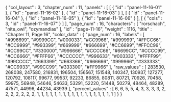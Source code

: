 {
  "col_layout" : 3,
  "chapter_num" : 11,
  "panels" : [
    [
      {
        "id" : "panel-11-16-01"
      },
      {
        "id" : "panel-11-16-02"
      },
      {
        "id" : "panel-11-16-03"
      }
    ],
    [
      {
        "id" : "panel-11-16-04"
      },
      {
        "id" : "panel-11-16-05"
      },
      {
        "id" : "panel-11-16-06"
      }
    ],
    [
      {
        "cols" : 3,
        "id" : "panel-11-16-07"
      }
    ]
  ],
  "page_num" : 16,
  "characters" : [
    "rorschach",
    "nite_owl",
    "ozymandias"
  ],
  "id" : "page-11-16",
  "weight" : 1116,
  "title" : "Chapter 11, Page 16",
  "color_data" : {
    "page_num" : 16,
    "labels" : [
      "#996699",
      "#9999CC",
      "#000033",
      "#CC9966",
      "#999999",
      "#FFCC66",
      "#CC9999",
      "#993399",
      "#669999",
      "#666699",
      "#CC6699",
      "#FFCC99",
      "#CC99CC",
      "#330000",
      "#996666",
      "#CCCC66",
      "#6699CC",
      "#CCCC99",
      "#CC6666",
      "#FFFF66",
      "#CCCCCC",
      "#996633",
      "#003333",
      "#FFFF99",
      "#99CCCC",
      "#663399",
      "#663366",
      "#666666",
      "#999966",
      "#333333",
      "#CC9933",
      "#99CC99",
      "#333300",
      "#FF9966"
    ],
    "raw_values" : [
      283530,
      268038,
      247580,
      216831,
      196504,
      156567,
      151548,
      140347,
      130937,
      127277,
      120792,
      108117,
      99677,
      99537,
      92233,
      86855,
      80811,
      80721,
      70926,
      70458,
      59975,
      56948,
      54646,
      54633,
      53291,
      52220,
      51448,
      50279,
      48464,
      48289,
      47571,
      44996,
      44234,
      43939
    ],
    "percent_values" : [
      6,
      6,
      5,
      5,
      4,
      3,
      3,
      3,
      3,
      2,
      2,
      2,
      2,
      2,
      2,
      2,
      1,
      1,
      1,
      1,
      1,
      1,
      1,
      1,
      1,
      1,
      1,
      1,
      1,
      1,
      1,
      1,
      1,
      1
    ]
  }
}
